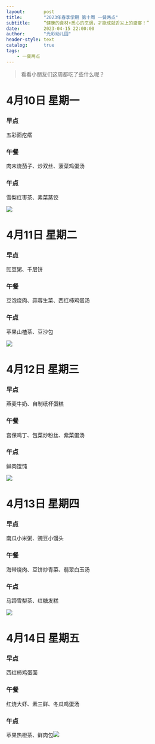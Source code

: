 ```yaml
---
layout:       post
title:        "2023年春季学期 第十周 一餐两点"
subtitle:     “健康的食材+悉心的烹调，才能成就舌尖上的盛宴！”
date:         2023-04-15 22:00:00
author:       "光彩幼儿园"
header-style: text
catalog:      true
tags:
    - 一餐两点
---
```


>   看看小朋友们这周都吃了些什么呢？

# 4月10日 星期一

### 早点

五彩面疙瘩

### 午餐

肉末烧茄子、炒双丝、菠菜鸡蛋汤

### 午点

雪梨红枣茶、素菜蒸饺

![](./img/in-post/meals/20dd633f0a0618d6d33a6fb0568619c6.jpeg)

# 4月11日 星期二

### 早点

豇豆粥、千层饼

### 午餐

豆泡烧肉、蒜蓉生菜、西红柿鸡蛋汤

### 午点

苹果山楂茶、豆沙包

![](./img/in-post/meals/d851d41634af5cd42b6d5b742200c139.jpeg)

# 4月12日 星期三

### 早点

燕麦牛奶、自制纸杯蛋糕

### 午餐

宫保鸡丁、包菜炒粉丝、紫菜蛋汤

### 午点

鲜肉馄饨

![](./img/in-post/meals/fe0c3434d12c1dd011a9fe3bbe52eeec.jpeg)

# 4月13日 星期四

### 早点

南瓜小米粥、豌豆小馒头

### 午餐

海带烧肉、豆饼炒青菜、翡翠白玉汤

### 午点

马蹄雪梨茶、红糖发糕

![](./img/in-post/meals/df0ee72e3e0bdbabc7a1efcb0380eed0.jpeg)

# 4月14日 星期五

### 早点

西红柿鸡蛋面

### 午餐

红烧大虾、素三鲜、冬瓜鸡蛋汤

### 午点

苹果热橙茶、鲜肉包![](./img/in-post/meals/ccdb989e8b5f6ea99ef20826c7b10666.jpeg)
